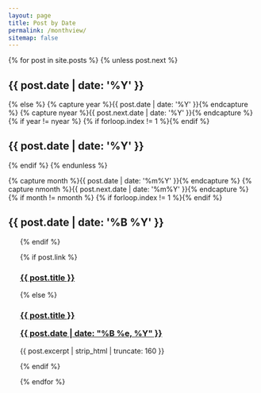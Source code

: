 ```yaml
---
layout: page
title: Post by Date
permalink: /monthview/
sitemap: false
---
```


<div id="index">
{% for post in site.posts %}
{% unless post.next %}
<h2>{{ post.date | date: '%Y' }}</h2>
{% else %}
{% capture year %}{{ post.date | date: '%Y' }}{% endcapture %}
{% capture nyear %}{{ post.next.date | date: '%Y' }}{% endcapture %}
{% if year != nyear %}
{% if forloop.index != 1 %}</ul>{% endif %}
  <h2>{{ post.date | date: '%Y' }}</h2>
{% endif %}
{% endunless %}

{% capture month %}{{ post.date | date: '%m%Y' }}{% endcapture %}
{% capture nmonth %}{{ post.next.date | date: '%m%Y' }}{% endcapture %}
{% if month != nmonth %}
{% if forloop.index != 1 %}</ul>{% endif %}
<h2>{{ post.date | date: '%B %Y' }}</h2><ul>
{% endif %}


{% if post.link %}
  <h3 class="link-post">
    <a href="{{ site.baseurl }}{{ post.url }}" title="{{ post.title }}">{{ post.title }}</a>
    <a href="{{ post.link }}" target="_blank" title="{{ post.title }}"><i class="fa fa-link"></i></a></h3>
{% else %}
  <h3><a href="{{ site.baseurl }}{{ post.url }}" title="{{ post.title }}">{{ post.title }}<p class="date">{{ post.date |  date: "%B %e, %Y" }}</p></a></h3>
  <p>{{ post.excerpt | strip_html | truncate: 160 }}</p>
{% endif %}


{% endfor %}
</div>
